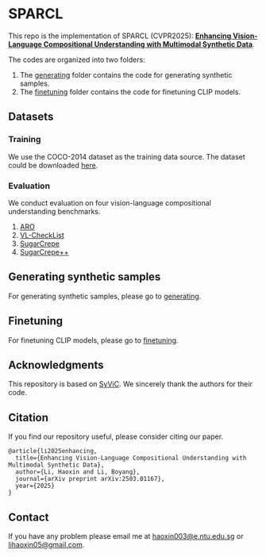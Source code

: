 # SPARCL
This repo is the implementation of SPARCL (CVPR2025): [**Enhancing Vision-Language Compositional Understanding with Multimodal Synthetic Data**](https://arxiv.org/abs/2503.01167).

The codes are organized into two folders:
1. The [generating](generating) folder contains the code for generating synthetic samples.
2. The [finetuning](finetuning) folder contains the code for finetuning CLIP models.

## Datasets
### Training
We use the COCO-2014 dataset as the training data source. The dataset could be downloaded [here](https://cocodataset.org/#home).

### Evaluation
We conduct evaluation on four vision-language compositional understanding benchmarks.
1. [ARO](https://github.com/mertyg/vision-language-models-are-bows/tree/main)
2. [VL-CheckList](https://github.com/om-ai-lab/VL-CheckList/blob/main/DATASETS.md)
3. [SugarCrepe](https://github.com/RAIVNLab/sugar-crepe)
4. [SugarCrepe++](https://github.com/Sri-Harsha/scpp)

## Generating synthetic samples
For generating synthetic samples, please go to [generating](generating).

## Finetuning
For finetuning CLIP models, please go to [finetuning](finetuning).

## Acknowledgments
This repository is based on [SyViC](https://github.com/uvavision/SyViC). We sincerely thank the authors for their code.

## Citation
If you find our repository useful, please consider citing our paper.
```
@article{li2025enhancing,
  title={Enhancing Vision-Language Compositional Understanding with Multimodal Synthetic Data},
  author={Li, Haoxin and Li, Boyang},
  journal={arXiv preprint arXiv:2503.01167},
  year={2025}
}
```

## Contact
If you have any problem please email me at haoxin003@e.ntu.edu.sg or lihaoxin05@gmail.com.

